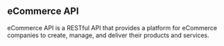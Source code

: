 ## eCommerce API
 eCommerce API is a RESTful API that provides a platform for eCommerce companies to create, manage, and deliver their products and services.